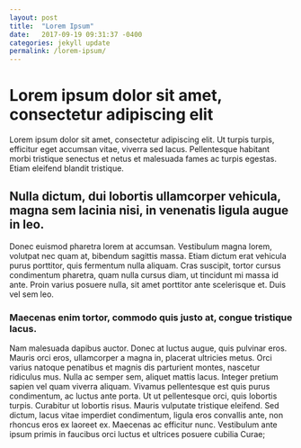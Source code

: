 ```yaml
---
layout: post
title:  "Lorem Ipsum"
date:   2017-09-19 09:31:37 -0400
categories: jekyll update
permalink: /lorem-ipsum/
---
```

# Lorem ipsum dolor sit amet, consectetur adipiscing elit

Lorem ipsum dolor sit amet, consectetur adipiscing elit. Ut turpis turpis, efficitur eget accumsan vitae, viverra sed lacus. Pellentesque habitant morbi tristique senectus et netus et malesuada fames ac turpis egestas. Etiam eleifend blandit tristique. 

## Nulla dictum, dui lobortis ullamcorper vehicula, magna sem lacinia nisi, in venenatis ligula augue in leo. 

Donec euismod pharetra lorem at accumsan. Vestibulum magna lorem, volutpat nec quam at, bibendum sagittis massa. Etiam dictum erat vehicula purus porttitor, quis fermentum nulla aliquam. Cras suscipit, tortor cursus condimentum pharetra, quam nulla cursus diam, ut tincidunt mi massa id ante. Proin varius posuere nulla, sit amet porttitor ante scelerisque et. Duis vel sem leo.


### Maecenas enim tortor, commodo quis justo at, congue tristique lacus. 

Nam malesuada dapibus auctor. Donec at luctus augue, quis pulvinar eros. Mauris orci eros, ullamcorper a magna in, placerat ultricies metus. Orci varius natoque penatibus et magnis dis parturient montes, nascetur ridiculus mus. Nulla ac semper sem, aliquet mattis lacus. Integer pretium sapien vel quam viverra aliquam. Vivamus pellentesque est quis purus condimentum, ac luctus ante porta. Ut ut pellentesque orci, quis lobortis turpis. Curabitur ut lobortis risus. Mauris vulputate tristique eleifend. Sed dictum, lacus vitae imperdiet condimentum, ligula eros convallis ante, non rhoncus eros ex laoreet ex. Maecenas ac efficitur nunc. Vestibulum ante ipsum primis in faucibus orci luctus et ultrices posuere cubilia Curae;